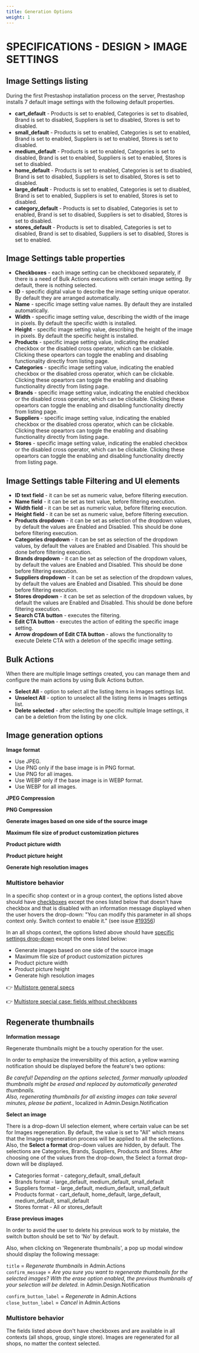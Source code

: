 ```yaml
---
title: Generation Options
weight: 1
---
```

# SPECIFICATIONS - DESIGN > IMAGE SETTINGS

## Image Settings listing
During the first Prestashop installation process on the server, Prestashop installs 7 default image settings with the following default properties.
- **cart_default** - Products is set to enabled, Categories is set to disabled, Brand is set to disabled, Suppliers is set to disabled, Stores is set to disabled.
- **small_default** - Products is set to enabled, Categories is set to enabled, Brand is set to enabled, Suppliers is set to enabled, Stores is set to disabled.
- **medium_default** - Products is set to enabled, Categories is set to disabled, Brand is set to enabled, Suppliers is set to enabled, Stores is set to disabled.
- **home_default** - Products is set to enabled, Categories is set to disabled, Brand is set to disabled, Suppliers is set to disabled, Stores is set to disabled.
- **large_default** - Products is set to enabled, Categories is set to disabled, Brand is set to enabled, Suppliers is set to enabled, Stores is set to disabled.
- **category_default** - Products is set to disabled, Categories is set to enabled, Brand is set to disabled, Suppliers is set to disabled, Stores is set to disabled.
- **stores_default** - Products is set to disabled, Categories is set to disabled, Brand is set to disabled, Suppliers is set to disabled, Stores is set to enabled.

## Image Settings table properties
- **Checkboxes** - each image setting can be checkboxed separately, if there is a need of Bulk Actions executions with certain image setting. By default, there is nothing selected.
- **ID** - specific digital value to describe the image setting unique operator. By default they are arranged automatically.
- **Name** - specific image setting value names. By default they are installed automatically.
- **Width** - specific image setting value, describing the width of the image in pixels. By default the specific width is installed.
- **Height** - specific image setting value, describing the height of the image in pixels. By default the specific height is installed.
- **Products** - specific image setting value, indicating the enabled checkbox or the disabled cross operator, which can be clickable. Clicking these opeartors can toggle the enabling and disabling functionality directly from listing page.
- **Categories** - specific image setting value, indicating the enabled checkbox or the disabled cross operator, which can be clickable. Clicking these opeartors can toggle the enabling and disabling functionality directly from listing page.
- **Brands** - specific image setting value, indicating the enabled checkbox or the disabled cross operator, which can be clickable. Clicking these opeartors can toggle the enabling and disabling functionality directly from listing page.
- **Suppliers** - specific image setting value, indicating the enabled checkbox or the disabled cross operator, which can be clickable. Clicking these opeartors can toggle the enabling and disabling functionality directly from listing page.
- **Stores** - specific image setting value, indicating the enabled checkbox or the disabled cross operator, which can be clickable. Clicking these opeartors can toggle the enabling and disabling functionality directly from listing page.

## Image Settings table Filtering and UI elements
- **ID text field** - it can be set as numeric value, before filtering execution.
- **Name field** - it can be set as text value, before filtering execution.
- **Width field** - it can be set as numeric value, before filtering execution.
- **Height field** - it can be set as numeric value, before filtering execution.
- **Products dropdown** - it can be set as selection of the dropdown values, by default the values are Enabled and Disabled. This should be done before filtering execution.
- **Categories dropdown** - it can be set as selection of the dropdown values, by default the values are Enabled and Disabled. This should be done before filtering execution.
- **Brands dropdown** - it can be set as selection of the dropdown values, by default the values are Enabled and Disabled. This should be done before filtering execution.
- **Suppliers dropdown** - it can be set as selection of the dropdown values, by default the values are Enabled and Disabled. This should be done before filtering execution.
- **Stores dropdown** - it can be set as selection of the dropdown values, by default the values are Enabled and Disabled. This should be done before filtering execution.
- **Search CTA button** - executes the filtering.
- **Edit CTA button** - executes the action of editing the specific image setting.
- **Arrow dropdown of Edit CTA button** - allows the functionality to execute Delete CTA with a deletion of the specific image setting.

## Bulk Actions

When there are multiple Image settings created, you can manage them and configure the main actions by using Bulk Actions button. <br>

- **Select All** - option to select all the listing items in Images settings list.
- **Unselect All** - option to unselect all the listing items in Images settings list.
- **Delete selected** - after selecting the specific multiple Image settings, it can be a deletion from the listing by one click.

## Image generation options

**Image format**

- Use JPEG.<br>
- Use PNG only if the base image is in PNG format.<br>
- Use PNG for all images.<br>
- Use WEBP only if the base image is in WEBP format.<br>
- Use WEBP for all images.<br>

**JPEG Compression**

**PNG Compression**

**Generate images based on one side of the source image**

**Maximum file size of product customization pictures**

**Product picture width**

**Product picture height**

**Generate high resolution images**

### Multistore behavior

In a specific shop context or in a group context, the options listed above should have [checkboxes](https://github.com/PrestaShop/PrestaShop/issues/19370) except the ones listed below that doesn't have checkbox and that is disabled with an information message displayed when the user hovers the drop-down: "You can modify this parameter in all shops context only. Switch context to enable it." (see issue [#19356](https://github.com/PrestaShop/PrestaShop/issues/19356))

In an all shops context, the options listed above should have [specific settings drop-down](https://github.com/PrestaShop/PrestaShop/issues/19322) except the ones listed below:

- Generate images based on one side of the source image
- Maximum file size of product customization pictures
- Product picture width
- Product picture height
- Generate high resolution images

:point_right: [Multistore general specs](../../multistoregeneralspecs.md)

:point_right: [Multistore special case: fields without checkboxes](../../../broader-topics/multistorespecialsspecs.md#list-of-pages--fields-for-specific-case-4-if-a-group-or-a-specific-shop-is-selected-some-fields-are-disabled-and-dont-have-checkboxes-allowing-to-enable-them)

## Regenerate thumbnails

**Information message**

Regenerate thumbnails might be a touchy operation for the user.

In order to emphasize the irreversibility of this action, a yellow warning notification should be displayed before the feature's two options:

_Be careful! Depending on the options selected, former manually uploaded thumbnails might be erased and replaced by automatically generated thumbnails._<br/>
_Also, regenerating thumbnails for all existing images can take several minutes, please be patient._, localized in Admin.Design.Notification

**Select an image**

There is a drop-down UI selection element, where certain value can be set for Images regeneration. By default, the value is set to "All" which means that the Images regeneration process will be applied to all the selections. Also, the **Select a format** drop-down values are hidden, by default. The selections are Categories, Brands, Suppliers, Products and Stores. After choosing one of the values from the drop-down, the Select a format drop-down will be displayed.<br>
- Categories format - category_default, small_default
- Brands format - large_default, medium_default, small_default
- Suppliers format - large_default, medium_default, small_default
- Products format - cart_default, home_default, large_default, medium_default, small_default
- Stores format - All or stores_default


**Erase previous images**

In order to avoid the user to delete his previous work to by mistake, the switch button should be set to 'No' by default.

Also, when clicking on 'Regenerate thumbnails', a pop up modal window should display the following message:

`title` = _Regenerate thumbnails_ in Admin.Actions<br/>
`confirm_message` = _Are you sure you want to regenerate thumbnails for the selected images? With the erase option enabled, the previous thumbnails of your selection will be deleted._ in Admin.Design.Notification

`confirm_button_label` = _Regenerate_ in Admin.Actions<br/>
`close_button_label` = _Cancel_ in Admin.Actions

### Multistore behavior

The fields listed above don't have checkboxes and are available in all contexts (all shops, group, single store).
Images are regenerated for all shops, no matter the context selected.
